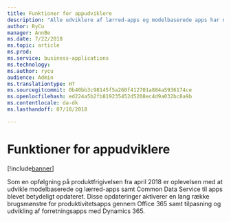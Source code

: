 ```yaml
---
title: Funktioner for appudviklere
description: "Alle udviklere af lærred-apps og modelbaserede apps har nu flere funktioner end nogensinde før"
author: RyCu
manager: AnnBe
ms.date: 7/22/2018
ms.topic: article
ms.prod: 
ms.service: business-applications
ms.technology: 
ms.author: rycu
audience: Admin
ms.translationtype: HT
ms.sourcegitcommit: 0b40bb3c98145f5a260f412701a884a5936174ce
ms.openlocfilehash: ed224a5b2fb819235452d5208ec4d9a032bc8a9b
ms.contentlocale: da-dk
ms.lasthandoff: 07/18/2018

---
```

# <a name="capabilities-for-app-creators"></a>Funktioner for appudviklere


[!include[banner](../../includes/banner.md)]

Som en opfølgning på produktfrigivelsen fra april 2018 er oplevelsen med at udvikle modelbaserede og lærred-apps samt Common Data Service til apps blevet betydeligt opdateret. Disse opdateringer aktiverer en lang række brugsmønstre for produktivitetsapps gennem Office 365 samt tilpasning og udvikling af forretningsapps med Dynamics 365.

